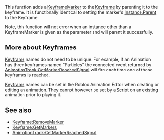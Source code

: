 This function adds a [KeyframeMarker](https://developer.roblox.com/en-us/api-reference/class/KeyframeMarker) to the [Keyframe](https://developer.roblox.com/en-us/api-reference/class/Keyframe) by parenting it to the keyframe. It is functionally identical to setting the marker's [Instance.Parent](https://developer.roblox.com/en-us/api-reference/property/Instance/Parent) to the Keyframe.

Note, this function will not error when an instance other than a KeyframeMarker is given as the parameter and will parent it successfully.

More about Keyframes
--------------------

[Keyframe](https://developer.roblox.com/en-us/api-reference/class/Keyframe) names do not need to be unique. For example, if an Animation has three keyframes named “Particles” the connected event returned by [AnimationTrack:GetMarkerReachedSignal](https://developer.roblox.com/en-us/api-reference/function/AnimationTrack/GetMarkerReachedSignal) will fire each time one of these keyframes is reached.

[Keyframe](https://developer.roblox.com/en-us/api-reference/class/Keyframe) names can be set in the Roblox Animation Editor when creating or editing an animation. They cannot however be set by a [Script](https://developer.roblox.com/en-us/api-reference/class/Script) on an existing animation prior to playing it.

See also
--------

*   [Keyframe:RemoveMarker](https://developer.roblox.com/en-us/api-reference/function/Keyframe/RemoveMarker)
*   [Keyframe:GetMarkers](https://developer.roblox.com/en-us/api-reference/function/Keyframe/GetMarkers)
*   [AnimationTrack:GetMarkerReachedSignal](https://developer.roblox.com/en-us/api-reference/function/AnimationTrack/GetMarkerReachedSignal)